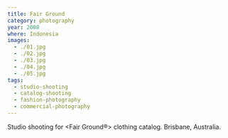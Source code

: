 ```yaml
---
title: Fair Ground
category: photography
year: 2008
where: Indonesia
images:
  - ./01.jpg
  - ./02.jpg
  - ./03.jpg
  - ./04.jpg
  - ./05.jpg
tags:
  - studio-shooting
  - catalog-shooting
  - fashion-photography
  - commercial-photography
---
```


Studio shooting for &lt;Fair Ground®&gt; clothing catalog. Brisbane, Australia.
